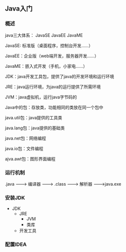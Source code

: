 ## Java入门

### 概述

java三大体系： JavaSE  JavaEE  JavaME

JavaSE: 标准版（桌面程序，控制台开发......）

JavaEE：企业版（web端开发，服务器开发......）

JavaME：嵌入式开发（手机，小家电......）

JDK：java开发工具包，提供了java的开发环境和运行环境

JRE：java运行环境，为java的运行提供了所需环境

JVM：java虚拟机，运行java字节码的

Java中的包：存放类，功能相同的类放在同一个包中

java.util包：java提供的工具类

java.lang包：java提供的基础类

java.net包：网络编程

java.io包：文件编程

ajva.awt包：图形界面编程

### 运行机制

.java ---> 编译器 ---> .class --->  解析器 --->java.exe

### 安装JDK

- JDK
  - JRE
    - JVM
    - 类库   
  - 开发工具

### 配置IDEA

